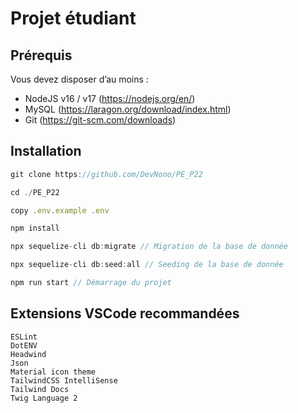 # Projet étudiant

## Prérequis

Vous devez disposer d’au moins : 

- NodeJS v16 / v17 (https://nodejs.org/en/)
- MySQL (https://laragon.org/download/index.html)
- Git (https://git-scm.com/downloads)

## Installation 

```jsx
git clone https://github.com/DevNono/PE_P22

cd ./PE_P22

copy .env.example .env 

npm install

npx sequelize-cli db:migrate // Migration de la base de donnée

npx sequelize-cli db:seed:all // Seeding de la base de donnée

npm run start // Démarrage du projet
```

## Extensions VSCode recommandées
```
ESLint
DotENV
Headwind
Json
Material icon theme
TailwindCSS IntelliSense
Tailwind Docs
Twig Language 2
```